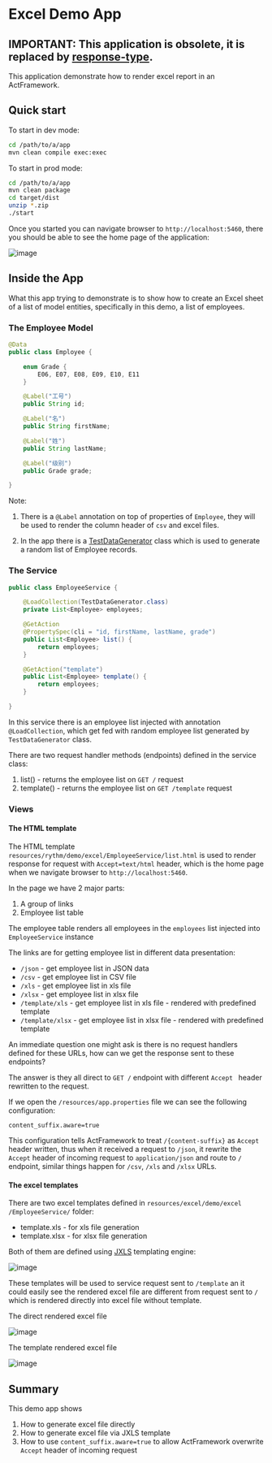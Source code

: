 # Excel Demo App

## IMPORTANT: This application is obsolete, it is replaced by [response-type](https://github.com/act-gallery/response-type). 

This application demonstrate how to render excel report in an ActFramework.

## Quick start

To start in dev mode:

```bash
cd /path/to/a/app
mvn clean compile exec:exec
```

To start in prod mode:

```bash
cd /path/to/a/app
mvn clean package
cd target/dist
unzip *.zip
./start
```

Once you started you can navigate browser to `http://localhost:5460`, there
 you should be able to see the home page of the application:
 
![image](https://user-images.githubusercontent.com/216930/65925088-ae94dd00-e432-11e9-9070-bd300d7a27f3.png)

## Inside the App

What this app trying to demonstrate is to show how to create an Excel sheet
 of a list of model entities, specifically in this demo, a list of employees.

### The Employee Model

```java
@Data
public class Employee {

    enum Grade {
        E06, E07, E08, E09, E10, E11
    }

    @Label("工号")
    public String id;

    @Label("名")
    public String firstName;

    @Label("姓")
    public String lastName;

    @Label("级别")
    public Grade grade;

}
```

Note:

1. There is a `@Label` annotation on top of properties of `Employee`, they
 will be used to render the column header of `csv` and excel files.

2. In the app there is a [TestDataGenerator](https://github.com/act-gallery/excel/blob/master/src/main/java/demo/excel/TestDataGenerator.java#L36) 
class which is used to generate a random list of Employee records. 

### The Service

```java
public class EmployeeService {

    @LoadCollection(TestDataGenerator.class)
    private List<Employee> employees;

    @GetAction
    @PropertySpec(cli = "id, firstName, lastName, grade")
    public List<Employee> list() {
        return employees;
    }

    @GetAction("template")
    public List<Employee> template() {
        return employees;
    }

}
```

In this service there is an employee list injected with annotation
 `@LoadCollection`, which get fed with random employee list generated by
  `TestDataGenerator` class.
  
There are two request handler methods (endpoints) defined in the service class:

1. list() - returns the employee list on `GET /` request
2. template() - returns the employee list on `GET /template` request

### Views

#### The HTML template

The HTML template `resources/rythm/demo/excel/EmployeeService/list.html` is used
to render response for request with `Accept=text/html` header, which is the
home page when we navigate browser to `http://localhost:5460`.

In the page we have 2 major parts:

1. A group of links
2. Employee list table

The employee table renders all employees in the `employees` list injected
 into `EmployeeService` instance
 
The links are for getting employee list in different data presentation:

* `/json` - get employee list in JSON data
* `/csv` - get employee list in CSV file
* `/xls` - get employee list in xls file
* `/xlsx` - get employee list in xlsx file
* `/template/xls` - get employee list in xls file - rendered with predefined
 template
* `/template/xlsx` - get employee list in xlsx file - rendered with
 predefined template
 
An immediate question one might ask is there is no request handlers defined
 for these URLs, how can we get the response sent to these endpoints?
 
The answer is they all direct to `GET /` endpoint with different `Accept
` header rewritten to the request.

If we open the `/resources/app.properties` file we can see the following
 configuration:
 
```properties
content_suffix.aware=true
```

This configuration tells ActFramework to treat `/{content-suffix}` as `Accept
` header written, thus when it received a request to `/json`, it rewrite the
 `Accept` header of incoming request to `application/json` and route to
  `/` endpoint, similar things happen for `/csv`, `/xls` and `/xlsx` URLs. 
 
#### The excel templates

There are two excel templates defined in `resources/excel/demo/excel
/EmployeeService/` folder:

* template.xls - for xls file generation
* template.xlsx - for xlsx file generation

Both of them are defined using [JXLS](http://jxls.sourceforge.net/) 
templating engine:

![image](https://user-images.githubusercontent.com/216930/65927178-eeac8d80-e43b-11e9-8cae-23552110dcd9.png)

These templates will be used to service request sent to `/template` an it
 could easily see the rendered excel file are different from request sent to
  `/` which is rendered directly into excel file without template.

The direct rendered excel file

![image](https://user-images.githubusercontent.com/216930/65926955-13eccc00-e43b-11e9-9dec-cd317d08befc.png)

The template rendered excel file

![image](https://user-images.githubusercontent.com/216930/65926980-3848a880-e43b-11e9-90fe-d7637a70a966.png)

## Summary

This demo app shows 

1. How to generate excel file directly
2. How to generate excel file via JXLS template
3. How to use `content_suffix.aware=true` to allow ActFramework overwrite
 `Accept` header of incoming request
